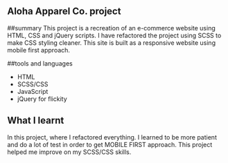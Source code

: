 ## Aloha Apparel Co. project
##summary
This project is a recreation of an e-commerce website using 
HTML, CSS and jQuery scripts. I have refactored the project using
SCSS to make CSS styling cleaner. This site is built as a responsive
website using mobile first approach.

##tools and languages
* HTML 
* SCSS/CSS
* JavaScript
* jQuery for flickity

## What I learnt
In this project, where I refactored everything. I learned to be more
patient and do a lot of test in order to get MOBILE FIRST approach.
This project helped me improve on my SCSS/CSS skills. 
